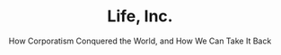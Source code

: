 ---
title: "Life, Inc."
slug: "life-inc"
subtitle: "How Corporatism Conquered the World, and How We Can Take It Back"
publisher: "Random House"
published: "2009"
asin: "0812978501"
authors: 
  - douglas-rushkoff
started: "2012-06-12"
start_year: "2012"
finished: "2012-06-12"
---